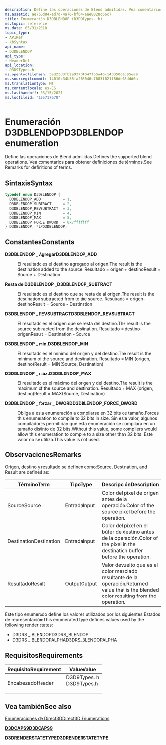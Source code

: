 ```yaml
---
description: Define las operaciones de Blend admitidas. Vea comentarios para obtener definiciones de términos.
ms.assetid: ae750d84-ed7d-4a76-bf64-eae8828c66c7
title: Enumeración D3DBLENDOP (D3D9Types. h)
ms.topic: reference
ms.date: 05/31/2018
topic_type:
- APIRef
- kbSyntax
api_name:
- D3DBLENDOP
api_type:
- HeaderDef
api_location:
- D3D9Types.h
ms.openlocfilehash: 3ad23d3fb2a93734047f55a46c14335069c95ea9
ms.sourcegitcommit: 14010c34b35fa268046c7683f021f86de08ddd0a
ms.translationtype: MT
ms.contentlocale: es-ES
ms.lasthandoff: 03/15/2021
ms.locfileid: "105717670"
---
```

# <a name="d3dblendop-enumeration"></a><span data-ttu-id="92f16-104">Enumeración D3DBLENDOP</span><span class="sxs-lookup"><span data-stu-id="92f16-104">D3DBLENDOP enumeration</span></span>

<span data-ttu-id="92f16-105">Define las operaciones de Blend admitidas.</span><span class="sxs-lookup"><span data-stu-id="92f16-105">Defines the supported blend operations.</span></span> <span data-ttu-id="92f16-106">Vea comentarios para obtener definiciones de términos.</span><span class="sxs-lookup"><span data-stu-id="92f16-106">See Remarks for definitions of terms.</span></span>

## <a name="syntax"></a><span data-ttu-id="92f16-107">Sintaxis</span><span class="sxs-lookup"><span data-stu-id="92f16-107">Syntax</span></span>


```C++
typedef enum D3DBLENDOP { 
  D3DBLENDOP_ADD          = 1,
  D3DBLENDOP_SUBTRACT     = 2,
  D3DBLENDOP_REVSUBTRACT  = 3,
  D3DBLENDOP_MIN          = 4,
  D3DBLENDOP_MAX          = 5,
  D3DBLENDOP_FORCE_DWORD  = 0x7fffffff
} D3DBLENDOP, *LPD3DBLENDOP;
```



## <a name="constants"></a><span data-ttu-id="92f16-108">Constantes</span><span class="sxs-lookup"><span data-stu-id="92f16-108">Constants</span></span>

<dl> <dt>

<span data-ttu-id="92f16-109"><span id="D3DBLENDOP_ADD"></span><span id="d3dblendop_add"></span>**D3DBLENDOP \_ Agregar**</span><span class="sxs-lookup"><span data-stu-id="92f16-109"><span id="D3DBLENDOP_ADD"></span><span id="d3dblendop_add"></span>**D3DBLENDOP\_ADD**</span></span>
</dt> <dd>

<span data-ttu-id="92f16-110">El resultado es el destino agregado al origen.</span><span class="sxs-lookup"><span data-stu-id="92f16-110">The result is the destination added to the source.</span></span> <span data-ttu-id="92f16-111">Resultado = origen + destino</span><span class="sxs-lookup"><span data-stu-id="92f16-111">Result = Source + Destination</span></span>

</dd> <dt>

<span data-ttu-id="92f16-112"><span id="D3DBLENDOP_SUBTRACT"></span><span id="d3dblendop_subtract"></span>**Resta de D3DBLENDOP \_**</span><span class="sxs-lookup"><span data-stu-id="92f16-112"><span id="D3DBLENDOP_SUBTRACT"></span><span id="d3dblendop_subtract"></span>**D3DBLENDOP\_SUBTRACT**</span></span>
</dt> <dd>

<span data-ttu-id="92f16-113">El resultado es el destino que se resta de al origen.</span><span class="sxs-lookup"><span data-stu-id="92f16-113">The result is the destination subtracted from to the source.</span></span> <span data-ttu-id="92f16-114">Resultado = origen-destino</span><span class="sxs-lookup"><span data-stu-id="92f16-114">Result = Source - Destination</span></span>

</dd> <dt>

<span data-ttu-id="92f16-115"><span id="D3DBLENDOP_REVSUBTRACT"></span><span id="d3dblendop_revsubtract"></span>**D3DBLENDOP \_ REVSUBTRACT**</span><span class="sxs-lookup"><span data-stu-id="92f16-115"><span id="D3DBLENDOP_REVSUBTRACT"></span><span id="d3dblendop_revsubtract"></span>**D3DBLENDOP\_REVSUBTRACT**</span></span>
</dt> <dd>

<span data-ttu-id="92f16-116">El resultado es el origen que se resta del destino.</span><span class="sxs-lookup"><span data-stu-id="92f16-116">The result is the source subtracted from the destination.</span></span> <span data-ttu-id="92f16-117">Resultado = destino-origen</span><span class="sxs-lookup"><span data-stu-id="92f16-117">Result = Destination - Source</span></span>

</dd> <dt>

<span data-ttu-id="92f16-118"><span id="D3DBLENDOP_MIN"></span><span id="d3dblendop_min"></span>**D3DBLENDOP \_ mín.**</span><span class="sxs-lookup"><span data-stu-id="92f16-118"><span id="D3DBLENDOP_MIN"></span><span id="d3dblendop_min"></span>**D3DBLENDOP\_MIN**</span></span>
</dt> <dd>

<span data-ttu-id="92f16-119">El resultado es el mínimo del origen y del destino.</span><span class="sxs-lookup"><span data-stu-id="92f16-119">The result is the minimum of the source and destination.</span></span> <span data-ttu-id="92f16-120">Resultado = MIN (origen, destino)</span><span class="sxs-lookup"><span data-stu-id="92f16-120">Result = MIN(Source, Destination)</span></span>

</dd> <dt>

<span data-ttu-id="92f16-121"><span id="D3DBLENDOP_MAX"></span><span id="d3dblendop_max"></span>**D3DBLENDOP \_ máx.**</span><span class="sxs-lookup"><span data-stu-id="92f16-121"><span id="D3DBLENDOP_MAX"></span><span id="d3dblendop_max"></span>**D3DBLENDOP\_MAX**</span></span>
</dt> <dd>

<span data-ttu-id="92f16-122">El resultado es el máximo del origen y del destino.</span><span class="sxs-lookup"><span data-stu-id="92f16-122">The result is the maximum of the source and destination.</span></span> <span data-ttu-id="92f16-123">Resultado = MAX (origen, destino)</span><span class="sxs-lookup"><span data-stu-id="92f16-123">Result = MAX(Source, Destination)</span></span>

</dd> <dt>

<span data-ttu-id="92f16-124"><span id="D3DBLENDOP_FORCE_DWORD"></span><span id="d3dblendop_force_dword"></span>**D3DBLENDOP \_ forzar \_ DWORD**</span><span class="sxs-lookup"><span data-stu-id="92f16-124"><span id="D3DBLENDOP_FORCE_DWORD"></span><span id="d3dblendop_force_dword"></span>**D3DBLENDOP\_FORCE\_DWORD**</span></span>
</dt> <dd>

<span data-ttu-id="92f16-125">Obliga a esta enumeración a compilarse en 32 bits de tamaño.</span><span class="sxs-lookup"><span data-stu-id="92f16-125">Forces this enumeration to compile to 32 bits in size.</span></span> <span data-ttu-id="92f16-126">Sin este valor, algunos compiladores permitirían que esta enumeración se compilara en un tamaño distinto de 32 bits.</span><span class="sxs-lookup"><span data-stu-id="92f16-126">Without this value, some compilers would allow this enumeration to compile to a size other than 32 bits.</span></span> <span data-ttu-id="92f16-127">Este valor no se utiliza.</span><span class="sxs-lookup"><span data-stu-id="92f16-127">This value is not used.</span></span>

</dd> </dl>

## <a name="remarks"></a><span data-ttu-id="92f16-128">Observaciones</span><span class="sxs-lookup"><span data-stu-id="92f16-128">Remarks</span></span>

<span data-ttu-id="92f16-129">Origen, destino y resultado se definen como:</span><span class="sxs-lookup"><span data-stu-id="92f16-129">Source, Destination, and Result are defined as:</span></span>



| <span data-ttu-id="92f16-130">Término</span><span class="sxs-lookup"><span data-stu-id="92f16-130">Term</span></span>        | <span data-ttu-id="92f16-131">Tipo</span><span class="sxs-lookup"><span data-stu-id="92f16-131">Type</span></span>   | <span data-ttu-id="92f16-132">Descripción</span><span class="sxs-lookup"><span data-stu-id="92f16-132">Description</span></span>                                                            |
|-------------|--------|------------------------------------------------------------------------|
| <span data-ttu-id="92f16-133">Source</span><span class="sxs-lookup"><span data-stu-id="92f16-133">Source</span></span>      | <span data-ttu-id="92f16-134">Entrada</span><span class="sxs-lookup"><span data-stu-id="92f16-134">Input</span></span>  | <span data-ttu-id="92f16-135">Color del píxel de origen antes de la operación.</span><span class="sxs-lookup"><span data-stu-id="92f16-135">Color of the source pixel before the operation.</span></span>                        |
| <span data-ttu-id="92f16-136">Destination</span><span class="sxs-lookup"><span data-stu-id="92f16-136">Destination</span></span> | <span data-ttu-id="92f16-137">Entrada</span><span class="sxs-lookup"><span data-stu-id="92f16-137">Input</span></span>  | <span data-ttu-id="92f16-138">Color del píxel en el búfer de destino antes de la operación.</span><span class="sxs-lookup"><span data-stu-id="92f16-138">Color of the pixel in the destination buffer before the operation.</span></span>     |
| <span data-ttu-id="92f16-139">Resultado</span><span class="sxs-lookup"><span data-stu-id="92f16-139">Result</span></span>      | <span data-ttu-id="92f16-140">Output</span><span class="sxs-lookup"><span data-stu-id="92f16-140">Output</span></span> | <span data-ttu-id="92f16-141">Valor devuelto que es el color mezclado resultante de la operación.</span><span class="sxs-lookup"><span data-stu-id="92f16-141">Returned value that is the blended color resulting from the operation.</span></span> |



 

<span data-ttu-id="92f16-142">Este tipo enumerado define los valores utilizados por los siguientes Estados de representación:</span><span class="sxs-lookup"><span data-stu-id="92f16-142">This enumerated type defines values used by the following render states:</span></span>

-   <span data-ttu-id="92f16-143">D3DRS \_ BLENDOP</span><span class="sxs-lookup"><span data-stu-id="92f16-143">D3DRS\_BLENDOP</span></span>
-   <span data-ttu-id="92f16-144">D3DRS \_ BLENDOPALPHA</span><span class="sxs-lookup"><span data-stu-id="92f16-144">D3DRS\_BLENDOPALPHA</span></span>

## <a name="requirements"></a><span data-ttu-id="92f16-145">Requisitos</span><span class="sxs-lookup"><span data-stu-id="92f16-145">Requirements</span></span>



| <span data-ttu-id="92f16-146">Requisito</span><span class="sxs-lookup"><span data-stu-id="92f16-146">Requirement</span></span> | <span data-ttu-id="92f16-147">Value</span><span class="sxs-lookup"><span data-stu-id="92f16-147">Value</span></span> |
|-------------------|----------------------------------------------------------------------------------------|
| <span data-ttu-id="92f16-148">Encabezado</span><span class="sxs-lookup"><span data-stu-id="92f16-148">Header</span></span><br/> | <dl> <span data-ttu-id="92f16-149"><dt>D3D9Types. h</dt></span><span class="sxs-lookup"><span data-stu-id="92f16-149"><dt>D3D9Types.h</dt></span></span> </dl> |



## <a name="see-also"></a><span data-ttu-id="92f16-150">Vea también</span><span class="sxs-lookup"><span data-stu-id="92f16-150">See also</span></span>

<dl> <dt>

[<span data-ttu-id="92f16-151">Enumeraciones de Direct3D</span><span class="sxs-lookup"><span data-stu-id="92f16-151">Direct3D Enumerations</span></span>](dx9-graphics-reference-d3d-enums.md)
</dt> <dt>

[<span data-ttu-id="92f16-152">**D3DCAPS9**</span><span class="sxs-lookup"><span data-stu-id="92f16-152">**D3DCAPS9**</span></span>](/windows/desktop/api/D3D9Caps/ns-d3d9caps-d3dcaps9)
</dt> <dt>

[<span data-ttu-id="92f16-153">**D3DRENDERSTATETYPE**</span><span class="sxs-lookup"><span data-stu-id="92f16-153">**D3DRENDERSTATETYPE**</span></span>](./d3drenderstatetype.md)
</dt> </dl>

 

 
